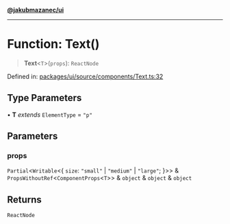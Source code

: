 [**@jakubmazanec/ui**](../README.md)

---

# Function: Text()

> **Text**\<`T`\>(`props`): `ReactNode`

Defined in:
[packages/ui/source/components/Text.ts:32](https://github.com/jakubmazanec/tools/blob/7c5f40d811171692b72a47160bc33d644201b16a/packages/ui/source/components/Text.ts#L32)

## Type Parameters

• **T** _extends_ `ElementType` = `"p"`

## Parameters

### props

`Partial`\<`Writable`\<\{ `size`: `"small"` \| `"medium"` \| `"large"`; \}\>\> &
`PropsWithoutRef`\<`ComponentProps`\<`T`\>\> & `object` & `object` & `object`

## Returns

`ReactNode`
